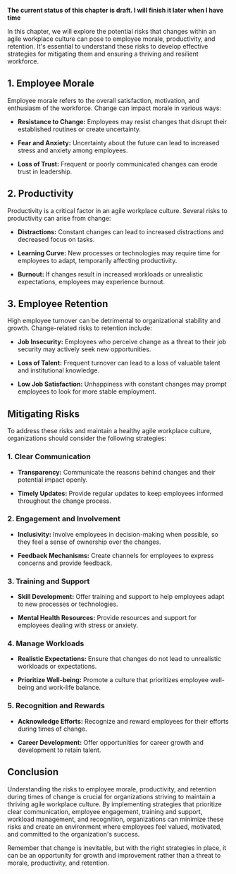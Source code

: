 **The current status of this chapter is draft. I will finish it later when I have time**

In this chapter, we will explore the potential risks that changes within an agile workplace culture can pose to employee morale, productivity, and retention. It's essential to understand these risks to develop effective strategies for mitigating them and ensuring a thriving and resilient workforce.

**1. Employee Morale**
----------------------

Employee morale refers to the overall satisfaction, motivation, and enthusiasm of the workforce. Change can impact morale in various ways:

* **Resistance to Change:** Employees may resist changes that disrupt their established routines or create uncertainty.

* **Fear and Anxiety:** Uncertainty about the future can lead to increased stress and anxiety among employees.

* **Loss of Trust:** Frequent or poorly communicated changes can erode trust in leadership.

**2. Productivity**
-------------------

Productivity is a critical factor in an agile workplace culture. Several risks to productivity can arise from change:

* **Distractions:** Constant changes can lead to increased distractions and decreased focus on tasks.

* **Learning Curve:** New processes or technologies may require time for employees to adapt, temporarily affecting productivity.

* **Burnout:** If changes result in increased workloads or unrealistic expectations, employees may experience burnout.

**3. Employee Retention**
-------------------------

High employee turnover can be detrimental to organizational stability and growth. Change-related risks to retention include:

* **Job Insecurity:** Employees who perceive change as a threat to their job security may actively seek new opportunities.

* **Loss of Talent:** Frequent turnover can lead to a loss of valuable talent and institutional knowledge.

* **Low Job Satisfaction:** Unhappiness with constant changes may prompt employees to look for more stable employment.

**Mitigating Risks**
--------------------

To address these risks and maintain a healthy agile workplace culture, organizations should consider the following strategies:

### 1. **Clear Communication**

* **Transparency:** Communicate the reasons behind changes and their potential impact openly.

* **Timely Updates:** Provide regular updates to keep employees informed throughout the change process.

### 2. **Engagement and Involvement**

* **Inclusivity:** Involve employees in decision-making when possible, so they feel a sense of ownership over the changes.

* **Feedback Mechanisms:** Create channels for employees to express concerns and provide feedback.

### 3. **Training and Support**

* **Skill Development:** Offer training and support to help employees adapt to new processes or technologies.

* **Mental Health Resources:** Provide resources and support for employees dealing with stress or anxiety.

### 4. **Manage Workloads**

* **Realistic Expectations:** Ensure that changes do not lead to unrealistic workloads or expectations.

* **Prioritize Well-being:** Promote a culture that prioritizes employee well-being and work-life balance.

### 5. **Recognition and Rewards**

* **Acknowledge Efforts:** Recognize and reward employees for their efforts during times of change.

* **Career Development:** Offer opportunities for career growth and development to retain talent.

**Conclusion**
--------------

Understanding the risks to employee morale, productivity, and retention during times of change is crucial for organizations striving to maintain a thriving agile workplace culture. By implementing strategies that prioritize clear communication, employee engagement, training and support, workload management, and recognition, organizations can minimize these risks and create an environment where employees feel valued, motivated, and committed to the organization's success.

Remember that change is inevitable, but with the right strategies in place, it can be an opportunity for growth and improvement rather than a threat to morale, productivity, and retention.
